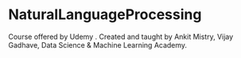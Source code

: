 # NaturalLanguageProcessing
Course offered by Udemy . Created and taught by Ankit Mistry, Vijay Gadhave, Data Science &amp; Machine Learning Academy.
